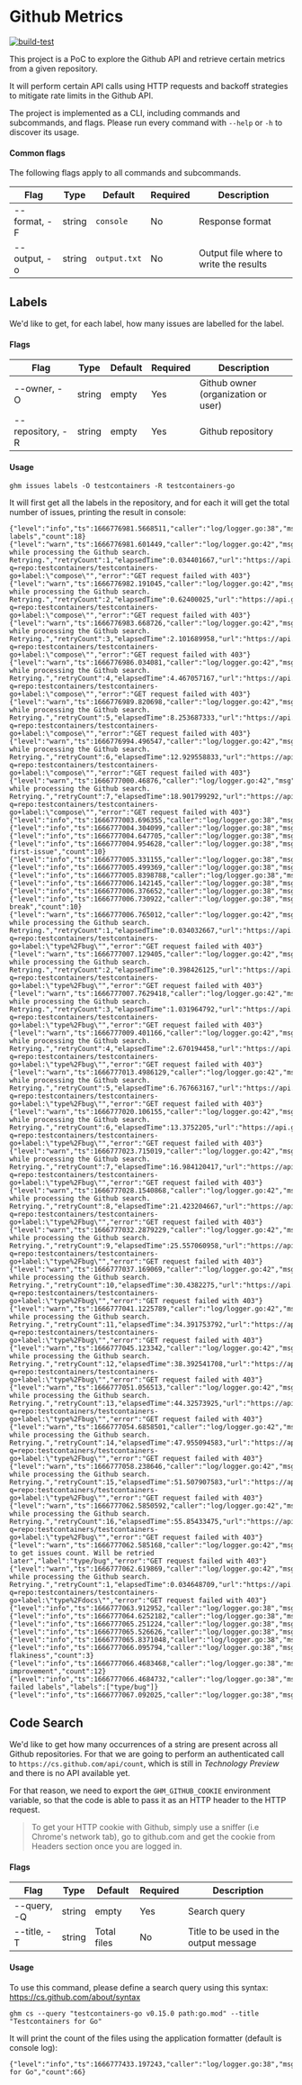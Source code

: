 # Github Metrics

[![build-test](https://github.com/mdelapenya/github-metrics/actions/workflows/ci.yml/badge.svg)](https://github.com/mdelapenya/github-metrics/actions/workflows/ci.yml)

This project is a PoC to explore the Github API and retrieve certain metrics from a given repository.

It will perform certain API calls using HTTP requests and backoff strategies to mitigate rate limits in the Github API.

The project is implemented as a CLI, including commands and subcommands, and flags. Please run every command with `--help` or `-h` to discover its usage.

#### Common flags

The following flags apply to all commands and subcommands.

| Flag | Type | Default | Required | Description |
| ---- | ---- | ------- | -------- | ----------- |
| --format, -F | string | `console` | No | Response format |
| --output, -o | string | `output.txt` | No | Output file where to write the results |

## Labels

We'd like to get, for each label, how many issues are labelled for the label.

#### Flags

| Flag | Type | Default | Required | Description |
| ---- | ---- | ------- | -------- | ----------- |
| --owner, -O | string | empty | Yes | Github owner (organization or user) |
| --repository, -R | string | empty | Yes | Github repository |

#### Usage

```shell
ghm issues labels -O testcontainers -R testcontainers-go
```

It will first get all the labels in the repository, and for each it will get the total number of issues, printing the result in console:

```
{"level":"info","ts":1666776981.5668511,"caller":"log/logger.go:38","msg":"Processing labels","count":18}
{"level":"warn","ts":1666776981.601449,"caller":"log/logger.go:42","msg":"error while processing the Github search. Retrying.","retryCount":1,"elapsedTime":0.034401667,"url":"https://api.github.com/search/issues?q=repo:testcontainers/testcontainers-go+label:\"compose\"","error":"GET request failed with 403"}
{"level":"warn","ts":1666776982.191045,"caller":"log/logger.go:42","msg":"error while processing the Github search. Retrying.","retryCount":2,"elapsedTime":0.62400025,"url":"https://api.github.com/search/issues?q=repo:testcontainers/testcontainers-go+label:\"compose\"","error":"GET request failed with 403"}
{"level":"warn","ts":1666776983.668726,"caller":"log/logger.go:42","msg":"error while processing the Github search. Retrying.","retryCount":3,"elapsedTime":2.101689958,"url":"https://api.github.com/search/issues?q=repo:testcontainers/testcontainers-go+label:\"compose\"","error":"GET request failed with 403"}
{"level":"warn","ts":1666776986.034081,"caller":"log/logger.go:42","msg":"error while processing the Github search. Retrying.","retryCount":4,"elapsedTime":4.467057167,"url":"https://api.github.com/search/issues?q=repo:testcontainers/testcontainers-go+label:\"compose\"","error":"GET request failed with 403"}
{"level":"warn","ts":1666776989.820698,"caller":"log/logger.go:42","msg":"error while processing the Github search. Retrying.","retryCount":5,"elapsedTime":8.253687333,"url":"https://api.github.com/search/issues?q=repo:testcontainers/testcontainers-go+label:\"compose\"","error":"GET request failed with 403"}
{"level":"warn","ts":1666776994.496547,"caller":"log/logger.go:42","msg":"error while processing the Github search. Retrying.","retryCount":6,"elapsedTime":12.929558833,"url":"https://api.github.com/search/issues?q=repo:testcontainers/testcontainers-go+label:\"compose\"","error":"GET request failed with 403"}
{"level":"warn","ts":1666777000.46876,"caller":"log/logger.go:42","msg":"error while processing the Github search. Retrying.","retryCount":7,"elapsedTime":18.901799292,"url":"https://api.github.com/search/issues?q=repo:testcontainers/testcontainers-go+label:\"compose\"","error":"GET request failed with 403"}
{"level":"info","ts":1666777003.696355,"caller":"log/logger.go:38","msg":"compose","count":12}
{"level":"info","ts":1666777004.304099,"caller":"log/logger.go:38","msg":"dependencies","count":99}
{"level":"info","ts":1666777004.647705,"caller":"log/logger.go:38","msg":"go","count":10}
{"level":"info","ts":1666777004.954628,"caller":"log/logger.go:38","msg":"good-first-issue","count":10}
{"level":"info","ts":1666777005.331155,"caller":"log/logger.go:38","msg":"hacktoberfest","count":15}
{"level":"info","ts":1666777005.499369,"caller":"log/logger.go:38","msg":"os/mac","count":0}
{"level":"info","ts":1666777005.8398788,"caller":"log/logger.go:38","msg":"os/windows","count":2}
{"level":"info","ts":1666777006.142145,"caller":"log/logger.go:38","msg":"podman","count":7}
{"level":"info","ts":1666777006.376652,"caller":"log/logger.go:38","msg":"python","count":1}
{"level":"info","ts":1666777006.730922,"caller":"log/logger.go:38","msg":"type/bc-break","count":10}
{"level":"warn","ts":1666777006.765012,"caller":"log/logger.go:42","msg":"error while processing the Github search. Retrying.","retryCount":1,"elapsedTime":0.034032667,"url":"https://api.github.com/search/issues?q=repo:testcontainers/testcontainers-go+label:\"type%2Fbug\"","error":"GET request failed with 403"}
{"level":"warn","ts":1666777007.129405,"caller":"log/logger.go:42","msg":"error while processing the Github search. Retrying.","retryCount":2,"elapsedTime":0.398426125,"url":"https://api.github.com/search/issues?q=repo:testcontainers/testcontainers-go+label:\"type%2Fbug\"","error":"GET request failed with 403"}
{"level":"warn","ts":1666777007.7629418,"caller":"log/logger.go:42","msg":"error while processing the Github search. Retrying.","retryCount":3,"elapsedTime":1.031964792,"url":"https://api.github.com/search/issues?q=repo:testcontainers/testcontainers-go+label:\"type%2Fbug\"","error":"GET request failed with 403"}
{"level":"warn","ts":1666777009.401166,"caller":"log/logger.go:42","msg":"error while processing the Github search. Retrying.","retryCount":4,"elapsedTime":2.670194458,"url":"https://api.github.com/search/issues?q=repo:testcontainers/testcontainers-go+label:\"type%2Fbug\"","error":"GET request failed with 403"}
{"level":"warn","ts":1666777013.4986129,"caller":"log/logger.go:42","msg":"error while processing the Github search. Retrying.","retryCount":5,"elapsedTime":6.767663167,"url":"https://api.github.com/search/issues?q=repo:testcontainers/testcontainers-go+label:\"type%2Fbug\"","error":"GET request failed with 403"}
{"level":"warn","ts":1666777020.106155,"caller":"log/logger.go:42","msg":"error while processing the Github search. Retrying.","retryCount":6,"elapsedTime":13.3752205,"url":"https://api.github.com/search/issues?q=repo:testcontainers/testcontainers-go+label:\"type%2Fbug\"","error":"GET request failed with 403"}
{"level":"warn","ts":1666777023.715019,"caller":"log/logger.go:42","msg":"error while processing the Github search. Retrying.","retryCount":7,"elapsedTime":16.984120417,"url":"https://api.github.com/search/issues?q=repo:testcontainers/testcontainers-go+label:\"type%2Fbug\"","error":"GET request failed with 403"}
{"level":"warn","ts":1666777028.1540868,"caller":"log/logger.go:42","msg":"error while processing the Github search. Retrying.","retryCount":8,"elapsedTime":21.423204667,"url":"https://api.github.com/search/issues?q=repo:testcontainers/testcontainers-go+label:\"type%2Fbug\"","error":"GET request failed with 403"}
{"level":"warn","ts":1666777032.2879229,"caller":"log/logger.go:42","msg":"error while processing the Github search. Retrying.","retryCount":9,"elapsedTime":25.557060958,"url":"https://api.github.com/search/issues?q=repo:testcontainers/testcontainers-go+label:\"type%2Fbug\"","error":"GET request failed with 403"}
{"level":"warn","ts":1666777037.169069,"caller":"log/logger.go:42","msg":"error while processing the Github search. Retrying.","retryCount":10,"elapsedTime":30.4382275,"url":"https://api.github.com/search/issues?q=repo:testcontainers/testcontainers-go+label:\"type%2Fbug\"","error":"GET request failed with 403"}
{"level":"warn","ts":1666777041.1225789,"caller":"log/logger.go:42","msg":"error while processing the Github search. Retrying.","retryCount":11,"elapsedTime":34.391753792,"url":"https://api.github.com/search/issues?q=repo:testcontainers/testcontainers-go+label:\"type%2Fbug\"","error":"GET request failed with 403"}
{"level":"warn","ts":1666777045.123342,"caller":"log/logger.go:42","msg":"error while processing the Github search. Retrying.","retryCount":12,"elapsedTime":38.392541708,"url":"https://api.github.com/search/issues?q=repo:testcontainers/testcontainers-go+label:\"type%2Fbug\"","error":"GET request failed with 403"}
{"level":"warn","ts":1666777051.056513,"caller":"log/logger.go:42","msg":"error while processing the Github search. Retrying.","retryCount":13,"elapsedTime":44.32573925,"url":"https://api.github.com/search/issues?q=repo:testcontainers/testcontainers-go+label:\"type%2Fbug\"","error":"GET request failed with 403"}
{"level":"warn","ts":1666777054.6858501,"caller":"log/logger.go:42","msg":"error while processing the Github search. Retrying.","retryCount":14,"elapsedTime":47.955094583,"url":"https://api.github.com/search/issues?q=repo:testcontainers/testcontainers-go+label:\"type%2Fbug\"","error":"GET request failed with 403"}
{"level":"warn","ts":1666777058.238646,"caller":"log/logger.go:42","msg":"error while processing the Github search. Retrying.","retryCount":15,"elapsedTime":51.507907583,"url":"https://api.github.com/search/issues?q=repo:testcontainers/testcontainers-go+label:\"type%2Fbug\"","error":"GET request failed with 403"}
{"level":"warn","ts":1666777062.5850592,"caller":"log/logger.go:42","msg":"error while processing the Github search. Retrying.","retryCount":16,"elapsedTime":55.85433475,"url":"https://api.github.com/search/issues?q=repo:testcontainers/testcontainers-go+label:\"type%2Fbug\"","error":"GET request failed with 403"}
{"level":"warn","ts":1666777062.585168,"caller":"log/logger.go:42","msg":"failed to get issues count. Will be retried later","label":"type/bug","error":"GET request failed with 403"}
{"level":"warn","ts":1666777062.619869,"caller":"log/logger.go:42","msg":"error while processing the Github search. Retrying.","retryCount":1,"elapsedTime":0.034648709,"url":"https://api.github.com/search/issues?q=repo:testcontainers/testcontainers-go+label:\"type%2Fdocs\"","error":"GET request failed with 403"}
{"level":"info","ts":1666777063.912952,"caller":"log/logger.go:38","msg":"type/docs","count":36}
{"level":"info","ts":1666777064.6252182,"caller":"log/logger.go:38","msg":"type/feature","count":62}
{"level":"info","ts":1666777065.251224,"caller":"log/logger.go:38","msg":"type/housekeeping","count":46}
{"level":"info","ts":1666777065.526626,"caller":"log/logger.go:38","msg":"type/question","count":6}
{"level":"info","ts":1666777065.8371048,"caller":"log/logger.go:38","msg":"type/security","count":5}
{"level":"info","ts":1666777066.095794,"caller":"log/logger.go:38","msg":"type/test-flakiness","count":3}
{"level":"info","ts":1666777066.4683468,"caller":"log/logger.go:38","msg":"type/test-improvement","count":12}
{"level":"info","ts":1666777066.4684732,"caller":"log/logger.go:38","msg":"Retrying failed labels","labels":["type/bug"]}
{"level":"info","ts":1666777067.092025,"caller":"log/logger.go:38","msg":"type/bug","count":39}
```

## Code Search

We'd like to get how many occurrences of a string are present across all Github repositories. For that we are going to perform an authenticated call to `https://cs.github.com/api/count`, which is still in _Technology Preview_ and there is no API available yet.

For that reason, we need to export the `GHM_GITHUB_COOKIE` environment variable, so that the code is able to pass it as an HTTP header to the HTTP request.

> To get your HTTP cookie with Github, simply use a sniffer (i.e Chrome's network tab), go to github.com and get the cookie from Headers section once you are logged in.

#### Flags

| Flag | Type | Default | Required | Description |
| ---- | ---- | ------- | -------- | ----------- |
| --query, -Q | string | empty | Yes | Search query |
| --title, -T | string | Total files | No | Title to be used in the output message |

#### Usage

To use this command, please define a search query using this syntax: https://cs.github.com/about/syntax 

```shell
ghm cs --query "testcontainers-go v0.15.0 path:go.mod" --title "Testcontainers for Go"
```

It will print the count of the files using the application formatter (default is console log):

```
{"level":"info","ts":1666777433.197243,"caller":"log/logger.go:38","msg":"Testcontainers for Go","count":66}
```
